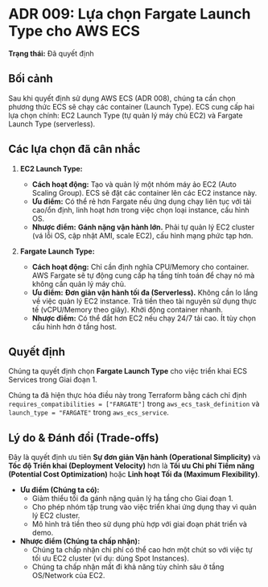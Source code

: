 # ADR 009: Lựa chọn Fargate Launch Type cho AWS ECS

**Trạng thái:** Đã quyết định

## Bối cảnh

Sau khi quyết định sử dụng AWS ECS (ADR 008), chúng ta cần chọn phương thức ECS sẽ chạy các container (Launch Type). ECS cung cấp hai lựa chọn chính: EC2 Launch Type (tự quản lý máy chủ EC2) và Fargate Launch Type (serverless).

## Các lựa chọn đã cân nhắc

1.  **EC2 Launch Type:**
    * **Cách hoạt động:** Tạo và quản lý một nhóm máy ảo EC2 (Auto Scaling Group). ECS sẽ đặt các container lên các EC2 instance này.
    * **Ưu điểm:** Có thể rẻ hơn Fargate nếu ứng dụng chạy liên tục với tải cao/ổn định, linh hoạt hơn trong việc chọn loại instance, cấu hình OS.
    * **Nhược điểm:** **Gánh nặng vận hành lớn.** Phải tự quản lý EC2 cluster (vá lỗi OS, cập nhật AMI, scale EC2), cấu hình mạng phức tạp hơn.

2.  **Fargate Launch Type:**
    * **Cách hoạt động:** Chỉ cần định nghĩa CPU/Memory cho container. AWS Fargate sẽ tự động cung cấp hạ tầng tính toán để chạy nó mà không cần quản lý máy chủ.
    * **Ưu điểm:** **Đơn giản vận hành tối đa (Serverless).** Không cần lo lắng về việc quản lý EC2 instance. Trả tiền theo tài nguyên sử dụng thực tế (vCPU/Memory theo giây). Khởi động container nhanh.
    * **Nhược điểm:** Có thể đắt hơn EC2 nếu chạy 24/7 tải cao. Ít tùy chọn cấu hình hơn ở tầng host.

## Quyết định

Chúng ta quyết định chọn **Fargate Launch Type** cho việc triển khai ECS Services trong Giai đoạn 1.

Chúng ta đã hiện thực hóa điều này trong Terraform bằng cách chỉ định `requires_compatibilities = ["FARGATE"]` trong `aws_ecs_task_definition` và `launch_type = "FARGATE"` trong `aws_ecs_service`.

## Lý do & Đánh đổi (Trade-offs)

Đây là quyết định ưu tiên **Sự đơn giản Vận hành (Operational Simplicity)** và **Tốc độ Triển khai (Deployment Velocity)** hơn là **Tối ưu Chi phí Tiềm năng (Potential Cost Optimization)** hoặc **Linh hoạt Tối đa (Maximum Flexibility)**.

* **Ưu điểm (Chúng ta có):**
    * Giảm thiểu tối đa gánh nặng quản lý hạ tầng cho Giai đoạn 1.
    * Cho phép nhóm tập trung vào việc triển khai ứng dụng thay vì quản lý EC2 cluster.
    * Mô hình trả tiền theo sử dụng phù hợp với giai đoạn phát triển và demo.
* **Nhược điểm (Chúng ta chấp nhận):**
    * Chúng ta chấp nhận chi phí có thể cao hơn một chút so với việc tự tối ưu EC2 cluster (ví dụ: dùng Spot Instances).
    * Chúng ta chấp nhận mất đi khả năng tùy chỉnh sâu ở tầng OS/Network của EC2.